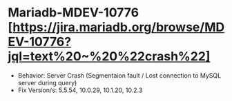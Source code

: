 # Mariadb-MDEV-10776 [https://jira.mariadb.org/browse/MDEV-10776?jql=text%20~%20%22crash%22]
- Behavior: Server Crash (Segmentaion fault / Lost connection to MySQL server during query)
- Fix Version/s: 5.5.54, 10.0.29, 10.1.20, 10.2.3